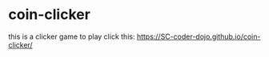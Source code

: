 # coin-clicker
this is a clicker game to play click this: https://SC-coder-dojo.github.io/coin-clicker/
